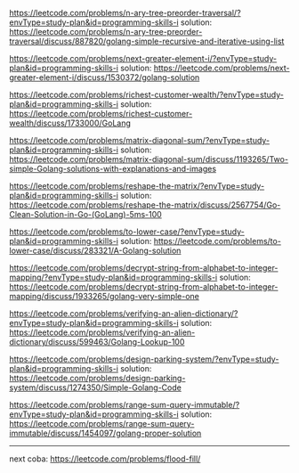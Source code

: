 https://leetcode.com/problems/n-ary-tree-preorder-traversal/?envType=study-plan&id=programming-skills-i
solution: https://leetcode.com/problems/n-ary-tree-preorder-traversal/discuss/887820/golang-simple-recursive-and-iterative-using-list


https://leetcode.com/problems/next-greater-element-i/?envType=study-plan&id=programming-skills-i
solution: https://leetcode.com/problems/next-greater-element-i/discuss/1530372/golang-solution


https://leetcode.com/problems/richest-customer-wealth/?envType=study-plan&id=programming-skills-i
solution: https://leetcode.com/problems/richest-customer-wealth/discuss/1733000/GoLang

https://leetcode.com/problems/matrix-diagonal-sum/?envType=study-plan&id=programming-skills-i
solution: https://leetcode.com/problems/matrix-diagonal-sum/discuss/1193265/Two-simple-Golang-solutions-with-explanations-and-images

https://leetcode.com/problems/reshape-the-matrix/?envType=study-plan&id=programming-skills-i
solution: https://leetcode.com/problems/reshape-the-matrix/discuss/2567754/Go-Clean-Solution-in-Go-(GoLang)-5ms-100

https://leetcode.com/problems/to-lower-case/?envType=study-plan&id=programming-skills-i
solution: https://leetcode.com/problems/to-lower-case/discuss/283321/A-Golang-solution


https://leetcode.com/problems/decrypt-string-from-alphabet-to-integer-mapping/?envType=study-plan&id=programming-skills-i
solution: https://leetcode.com/problems/decrypt-string-from-alphabet-to-integer-mapping/discuss/1933265/golang-very-simple-one


https://leetcode.com/problems/verifying-an-alien-dictionary/?envType=study-plan&id=programming-skills-i
solution: https://leetcode.com/problems/verifying-an-alien-dictionary/discuss/599463/Golang-Lookup-100


https://leetcode.com/problems/design-parking-system/?envType=study-plan&id=programming-skills-i
solution: https://leetcode.com/problems/design-parking-system/discuss/1274350/Simple-Golang-Code


https://leetcode.com/problems/range-sum-query-immutable/?envType=study-plan&id=programming-skills-i
solution: https://leetcode.com/problems/range-sum-query-immutable/discuss/1454097/golang-proper-solution



------
next coba: 
https://leetcode.com/problems/flood-fill/